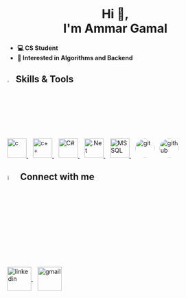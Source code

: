 <h1 align='center'> Hi 👋, <br> I'm Ammar Gamal </h1>
 
- **💻 CS Student**
- **👀 Interested in Algorithms and Backend**

## <img src="https://media2.giphy.com/media/QssGEmpkyEOhBCb7e1/giphy.gif?cid=ecf05e47a0n3gi1bfqntqmob8g9aid1oyj2wr3ds3mg700bl&rid=giphy.gif" width ="3%"> Skills & Tools
<p align="left"> 
<a href="https://www.w3schools.com/c/" target="_blank"> <img src="https://img.icons8.com/?size=512&id=40670&format=png" alt="c" width="45" height="45"/> </a> &ensp; 
<a href="https://www.w3schools.com/cpp/" target="_blank"> <img src="https://img.icons8.com/?size=512&id=40669&format=png" alt="c++" width="45" height="45"/> </a> &ensp; 
<a href="https://www.w3schools.com/cs/index.php" target="_blank"> <img src="https://img.icons8.com/?size=512&id=55251&format=png" alt="C#" width="45" height="45"/> </a> &ensp;
<a href="https://learn.microsoft.com/en-us/dotnet/fundamentals/" target="_blank"> <img src="https://img.icons8.com/?size=154&id=1BC75jFEBED6&format=png" alt=".Net" width="45" height="45"/> </a> &ensp;
<a href="https://learn.microsoft.com/en-us/sql/?view=sql-server-ver16" target="_blank"> <img src="https://img.icons8.com/?size=256&id=PxGe70dlNq7K&format=png" alt="MSSQL" width="45" height="45"/> </a> &ensp;
<a href="https://git-scm.com/" target="_blank"> <img src="https://img.icons8.com/?size=512&id=20906&format=png" alt="git" width="45" height="45" style="border-radius: 50%;"></a>&ensp;
 <a href="https://github.com/" target="_blank"> <img src="https://img.icons8.com/?size=512&id=63777&format=png" alt="github" width="45" height="45" style="border-radius: 50%;"></a>&ensp;

</p>

## <img src="https://media.giphy.com/media/gIkM6hiJfvSIIJCnKy/giphy.gif" width="5%"> Connect with me
<p align="left">
<a href="https://www.linkedin.com/in/ammar-gamal-870611237/" target="_blank">
<img align="center" src="https://img.icons8.com/?size=512&id=67570&format=png" alt="linkedin" height="56" width="56" />
</a> &ensp;
<a href="mailto:ammarggmh2004@gmail.com" target="_blank">
<img align="center" src="https://img.icons8.com/?size=512&id=aZirgpcZkzvm&format=png" alt="gmail" height="56" width="56" />
</a>
</p>
<br/>
